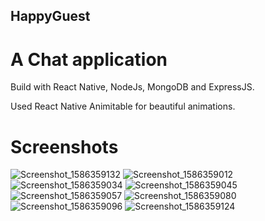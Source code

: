 ## HappyGuest

# A Chat application

Build with React Native, NodeJs, MongoDB and ExpressJS.

Used React Native Animitable for beautiful animations.



# Screenshots

![Screenshot_1586359132](https://user-images.githubusercontent.com/34169292/98448073-a4720180-214f-11eb-9066-b763dedba4ed.png)
![Screenshot_1586359012](https://user-images.githubusercontent.com/34169292/98448075-a76cf200-214f-11eb-9b17-1a4ed6c90956.png)
![Screenshot_1586359034](https://user-images.githubusercontent.com/34169292/98448076-aa67e280-214f-11eb-9478-10d620b7e044.png)
![Screenshot_1586359045](https://user-images.githubusercontent.com/34169292/98448078-ac31a600-214f-11eb-85ce-3a6da6b80e2e.png)
![Screenshot_1586359057](https://user-images.githubusercontent.com/34169292/98448079-adfb6980-214f-11eb-85f0-6f68a442bf1f.png)
![Screenshot_1586359080](https://user-images.githubusercontent.com/34169292/98448080-afc52d00-214f-11eb-851d-62b6dc45ac3b.png)
![Screenshot_1586359096](https://user-images.githubusercontent.com/34169292/98448083-b0f65a00-214f-11eb-80f9-8b5b1bc358ea.png)
![Screenshot_1586359124](https://user-images.githubusercontent.com/34169292/98448085-b18ef080-214f-11eb-8a55-71d4036a2331.png)
